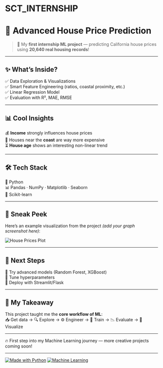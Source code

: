 # SCT_INTERNSHIP
# 🏡 Advanced House Price Prediction  

> 🚀 My **first internship ML project** — predicting California house prices using **20,640 real housing records**!  

---

## ✨ What’s Inside?  
✅ Data Exploration & Visualizations  
✅ Smart Feature Engineering (ratios, coastal proximity, etc.)  
✅ Linear Regression Model  
✅ Evaluation with R², MAE, RMSE  

---

## 📊 Cool Insights  
💰 **Income** strongly influences house prices  
🌊 Houses near the **coast** are way more expensive  
⏳ **House age** shows an interesting non-linear trend  

---

## 🛠️ Tech Stack  
🐍 Python  
📊 Pandas · NumPy · Matplotlib · Seaborn  
🤖 Scikit-learn  

---

## 🌟 Sneak Peek  
Here’s an example visualization from the project *(add your graph screenshot here)*:  

![House Prices Plot](assets/house_prices.png)  

---

## 🚧 Next Steps  
🔹 Try advanced models (Random Forest, XGBoost)  
🔹 Tune hyperparameters  
🔹 Deploy with Streamlit/Flask  

---

## 🙌 My Takeaway  
This project taught me the **core workflow of ML**:  
📥 Get data → 🔍 Explore → ⚙️ Engineer → 🤖 Train → 📉 Evaluate → 🎨 Visualize  

---

🔥 First step into my Machine Learning journey — more creative projects coming soon!  

---

[![Made with Python](https://img.shields.io/badge/Made%20with-Python-blue)](https://www.python.org/) 
[![Machine Learning](https://img.shields.io/badge/Topic-Machine%20Learning-green)]()

